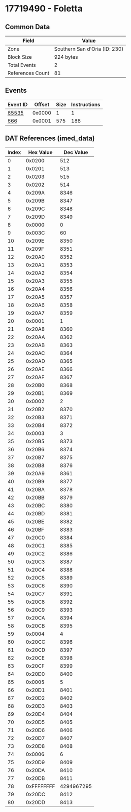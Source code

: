 # 17719490 - Foletta

## Common Data

| Field            | Value                         |
|------------------|-------------------------------|
| Zone             | Southern San d'Oria (ID: 230) |
| Block Size       | 924 bytes                     |
| Total Events     | 2                             |
| References Count | 81                            |

## Events

| Event ID            | Offset   |   Size |   Instructions |
|---------------------|----------|--------|----------------|
| [65535](./65535.md) | 0x0000   |      1 |              1 |
| [666](./666.md)     | 0x0001   |    575 |            188 |

## DAT References (imed_data)

|   Index | Hex Value   |   Dec Value |
|---------|-------------|-------------|
|       0 | 0x0200      |         512 |
|       1 | 0x0201      |         513 |
|       2 | 0x0203      |         515 |
|       3 | 0x0202      |         514 |
|       4 | 0x209A      |        8346 |
|       5 | 0x209B      |        8347 |
|       6 | 0x209C      |        8348 |
|       7 | 0x209D      |        8349 |
|       8 | 0x0000      |           0 |
|       9 | 0x003C      |          60 |
|      10 | 0x209E      |        8350 |
|      11 | 0x209F      |        8351 |
|      12 | 0x20A0      |        8352 |
|      13 | 0x20A1      |        8353 |
|      14 | 0x20A2      |        8354 |
|      15 | 0x20A3      |        8355 |
|      16 | 0x20A4      |        8356 |
|      17 | 0x20A5      |        8357 |
|      18 | 0x20A6      |        8358 |
|      19 | 0x20A7      |        8359 |
|      20 | 0x0001      |           1 |
|      21 | 0x20A8      |        8360 |
|      22 | 0x20AA      |        8362 |
|      23 | 0x20AB      |        8363 |
|      24 | 0x20AC      |        8364 |
|      25 | 0x20AD      |        8365 |
|      26 | 0x20AE      |        8366 |
|      27 | 0x20AF      |        8367 |
|      28 | 0x20B0      |        8368 |
|      29 | 0x20B1      |        8369 |
|      30 | 0x0002      |           2 |
|      31 | 0x20B2      |        8370 |
|      32 | 0x20B3      |        8371 |
|      33 | 0x20B4      |        8372 |
|      34 | 0x0003      |           3 |
|      35 | 0x20B5      |        8373 |
|      36 | 0x20B6      |        8374 |
|      37 | 0x20B7      |        8375 |
|      38 | 0x20B8      |        8376 |
|      39 | 0x20A9      |        8361 |
|      40 | 0x20B9      |        8377 |
|      41 | 0x20BA      |        8378 |
|      42 | 0x20BB      |        8379 |
|      43 | 0x20BC      |        8380 |
|      44 | 0x20BD      |        8381 |
|      45 | 0x20BE      |        8382 |
|      46 | 0x20BF      |        8383 |
|      47 | 0x20C0      |        8384 |
|      48 | 0x20C1      |        8385 |
|      49 | 0x20C2      |        8386 |
|      50 | 0x20C3      |        8387 |
|      51 | 0x20C4      |        8388 |
|      52 | 0x20C5      |        8389 |
|      53 | 0x20C6      |        8390 |
|      54 | 0x20C7      |        8391 |
|      55 | 0x20C8      |        8392 |
|      56 | 0x20C9      |        8393 |
|      57 | 0x20CA      |        8394 |
|      58 | 0x20CB      |        8395 |
|      59 | 0x0004      |           4 |
|      60 | 0x20CC      |        8396 |
|      61 | 0x20CD      |        8397 |
|      62 | 0x20CE      |        8398 |
|      63 | 0x20CF      |        8399 |
|      64 | 0x20D0      |        8400 |
|      65 | 0x0005      |           5 |
|      66 | 0x20D1      |        8401 |
|      67 | 0x20D2      |        8402 |
|      68 | 0x20D3      |        8403 |
|      69 | 0x20D4      |        8404 |
|      70 | 0x20D5      |        8405 |
|      71 | 0x20D6      |        8406 |
|      72 | 0x20D7      |        8407 |
|      73 | 0x20D8      |        8408 |
|      74 | 0x0006      |           6 |
|      75 | 0x20D9      |        8409 |
|      76 | 0x20DA      |        8410 |
|      77 | 0x20DB      |        8411 |
|      78 | 0xFFFFFFFF  |  4294967295 |
|      79 | 0x20DC      |        8412 |
|      80 | 0x20DD      |        8413 |
